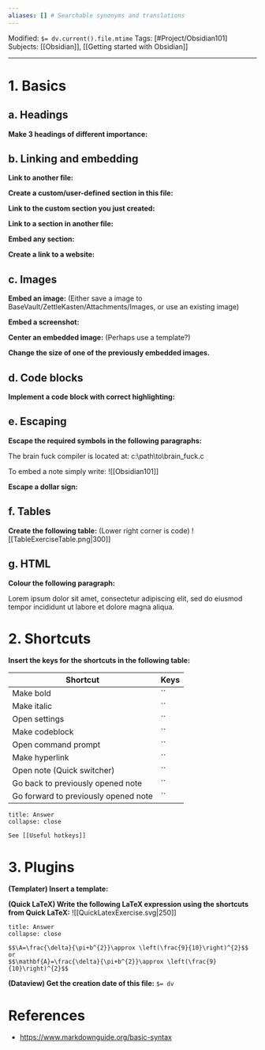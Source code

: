 ```yaml
---
aliases: [] # Searchable synonyms and translations
---
```

Modified: `$= dv.current().file.mtime`
Tags: [#Project/Obsidian101]
Subjects: [[Obsidian]], [[Getting started with Obsidian]]
****

# 1. Basics
## a. Headings
**Make 3 headings of different importance:**


## b. Linking and embedding
**Link to another file:**


**Create a custom/user-defined section in this file:**


**Link to the custom section you just created:**


**Link to a section in another file:**


**Embed any section:**


**Create a link to a website:**

## c. Images
**Embed an image:** (Either save a image to BaseVault/ZettleKasten/Attachments/Images, or use an existing image)


**Embed a screenshot:**


**Center an embedded image:** (Perhaps use a template?)


**Change the size of one of the previously embedded images.**


## d. Code blocks
**Implement a code block with correct highlighting:**


## e. Escaping
**Escape the required symbols in the following paragraphs:**

The brain fuck compiler is located at: c:\path\to\brain_fuck.c

To embed a note simply write: ![[Obsidian101]]

**Escape a dollar sign:**


## f. Tables
**Create the following table:** (Lower right corner is code)
<span class="centerImg">![[TableExerciseTable.png|300]]</span>


## g. HTML
**Colour the following paragraph:**
<p>Lorem ipsum dolor sit amet, consectetur adipiscing elit, sed do eiusmod tempor incididunt ut labore et dolore magna aliqua.</p>


# 2. Shortcuts
**Insert the keys for the shortcuts in the following table:**

| Shortcut                             | Keys |
| ------------------------------------ | ---- |
| Make bold                            | ``   |
| Make italic                          | ``   |
| Open settings                        | ``   |
| Make codeblock                       | ``   |
| Open command prompt                  | ``   |
| Make hyperlink                       | ``   |
| Open note (Quick switcher)           | ``   |
| Go back to previously opened note    | ``   |
| Go forward to previously opened note | ``   | 

```ad-warning
title: Answer
collapse: close

See [[Useful hotkeys]]
```

# 3. Plugins
**(Templater) Insert a template:**


**(Quick LaTeX) Write the following LaTeX expression using the shortcuts from Quick LaTeX:**
<span class="centerImg">![[QuickLatexExercise.svg|250]]</span>

```ad-warning
title: Answer
collapse: close

$$\A=\frac{\delta}{\pi+b^{2}}\approx \left(\frac{9}{10}\right)^{2}$$
or
$$\mathbf{A}=\frac{\delta}{\pi+b^{2}}\approx \left(\frac{9}{10}\right)^{2}$$
```


**(Dataview) Get the creation date of this file:**
`$= dv`

# References
- https://www.markdownguide.org/basic-syntax